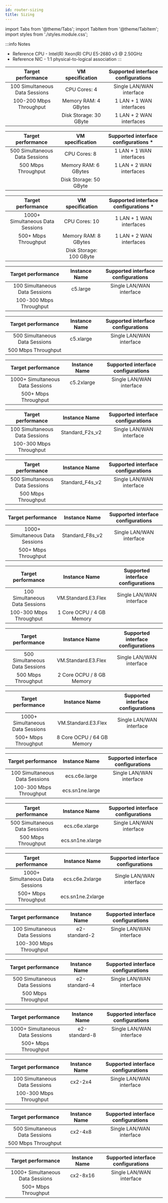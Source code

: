 ```yaml
---
id: router-sizing
title: Sizing
---
```


import Tabs from '@theme/Tabs';
import TabItem from '@theme/TabItem';
import styles from './styles.module.css';

<Tabs>
<TabItem value="baremetal" label="Bare Metal">

:::info Notes

- Reference CPU - Intel(R) Xeon(R) CPU E5-2680 v3 @ 2.50GHz
- Reference NIC - 1:1 physical-to-logical association
:::

<Tabs>
<TabItem value="low" label="LOW">

| Target performance | VM specification | Supported interface configurations |
| :---: | :---: | :---: |
| 100 Simultaneous Data Sessions | CPU Cores: 4 | Single LAN/WAN interface |
| 100-200 Mbps Throughput  | Memory RAM: 4 GBytes | 1 LAN + 1 WAN interfaces |
| | Disk Storage: 30 GByte | 1 LAN + 2 WAN interfaces |

</TabItem>
<TabItem value="med" label="MED">

| Target performance | VM specification | Supported interface configurations * |
| :---: | :---: | :---: |
| 500 Simultaneous Data Sessions | CPU Cores: 8 | 1 LAN + 1 WAN interfaces |
| 500 Mbps Throughput  | Memory RAM: 6 GBytes | 1 LAN + 2 WAN interfaces |
| | Disk Storage: 50 GByte | |

</TabItem>
<TabItem value="high" label="HIGH">

| Target performance | VM specification | Supported interface configurations * |
| :---: | :---: | :---: |
| 1000+ Simultaneous Data Sessions | CPU Cores: 10 | 1 LAN + 1 WAN interfaces |
| 500+ Mbps Throughput  | Memory RAM: 8 GBytes | 1 LAN + 2 WAN interfaces|
| | Disk Storage: 100 GByte | |

</TabItem>
</Tabs>

</TabItem>
<TabItem value="aws" label="AWS Cloud">

<Tabs>
<TabItem value="low" label="LOW">

| Target performance | Instance Name | Supported interface configurations |
| :---: | :---: | :---: |
| 100 Simultaneous Data Sessions | c5.large | Single LAN/WAN interface |
| 100-300 Mbps Throughput | | |

</TabItem>
<TabItem value="med" label="MED">

| Target performance | Instance Name | Supported interface configurations |
| :---: | :---: | :---: |
| 500 Simultaneous Data Sessions | c5.xlarge | Single LAN/WAN interface |
| 500 Mbps Throughput | | |

</TabItem>
<TabItem value="high" label="HIGH">

| Target performance | Instance Name | Supported interface configurations |
| :---: | :---: | :---: |
| 1000+ Simultaneous Data Sessions | c5.2xlarge | Single LAN/WAN interface |
| 500+ Mbps Throughput  | | |

</TabItem>
</Tabs>

</TabItem>
<TabItem value="azure" label="Azure Cloud" >

<Tabs>
<TabItem value="low" label="LOW">

| Target performance | Instance Name | Supported interface configurations |
| :---: | :---: | :---: |
| 100 Simultaneous Data Sessions | Standard_F2s_v2 | Single LAN/WAN interface |
| 100-300 Mbps Throughput | | |

</TabItem>
<TabItem value="med" label="MED">

| Target performance | Instance Name | Supported interface configurations |
| :---: | :---: | :---: |
| 500 Simultaneous Data Sessions | Standard_F4s_v2 | Single LAN/WAN interface |
| 500 Mbps Throughput | | |

</TabItem>
<TabItem value="high" label="HIGH">

| Target performance | Instance Name | Supported interface configurations |
| :---: | :---: | :---: |
| 1000+ Simultaneous Data Sessions | Standard_F8s_v2 | Single LAN/WAN interface |
| 500+ Mbps Throughput  | | |

</TabItem>
</Tabs>

</TabItem>
<TabItem value="oracle" label="Oracle Cloud" >

<Tabs>
<TabItem value="low" label="LOW">

| Target performance | Instance Name | Supported interface configurations |
| :---: | :---: | :---: |
| 100 Simultaneous Data Sessions | VM.Standard.E3.Flex| Single LAN/WAN interface |
| 100-300 Mbps Throughput | 1 Core OCPU / 4 GB Memory | |

</TabItem>
<TabItem value="med" label="MED">

| Target performance | Instance Name | Supported interface configurations |
| :---: | :---: | :---: |
| 500 Simultaneous Data Sessions | VM.Standard.E3.Flex | Single LAN/WAN interface |
| 500 Mbps Throughput | 2 Core OCPU / 8 GB Memory | |

</TabItem>
<TabItem value="high" label="HIGH">

| Target performance | Instance Name | Supported interface configurations |
| :---: | :---: | :---: |
| 1000+ Simultaneous Data Sessions | VM.Standard.E3.Flex | Single LAN/WAN interface |
| 500+ Mbps Throughput  | 8 Core OCPU / 64 GB Memory | |

</TabItem>
</Tabs>

</TabItem>
<TabItem value="ali" label="Ali Cloud" >

<Tabs>
<TabItem value="low" label="LOW">

| Target performance | Instance Name | Supported interface configurations |
| :---: | :---: | :---: |
| 100 Simultaneous Data Sessions | ecs.c6e.large  | Single LAN/WAN interface |
| 100-300 Mbps Throughput | ecs.sn1ne.large | |

</TabItem>
<TabItem value="med" label="MED">

| Target performance | Instance Name | Supported interface configurations |
| :---: | :---: | :---: |
| 500 Simultaneous Data Sessions | ecs.c6e.xlarge | Single LAN/WAN interface |
| 500 Mbps Throughput | ecs.sn1ne.xlarge | |

</TabItem>
<TabItem value="high" label="HIGH">

| Target performance | Instance Name | Supported interface configurations |
| :---: | :---: | :---: |
| 1000+ Simultaneous Data Sessions | ecs.c6e.2xlarge | Single LAN/WAN interface |
| 500+ Mbps Throughput  | ecs.sn1ne.2xlarge | |

</TabItem>
</Tabs>

</TabItem>
<TabItem value="gcp" label="GCP Cloud" >

<Tabs>
<TabItem value="low" label="LOW">

| Target performance | Instance Name | Supported interface configurations |
| :---: | :---: | :---: |
| 100 Simultaneous Data Sessions | e2-standard-2 | Single LAN/WAN interface |
| 100-300 Mbps Throughput | | |

</TabItem>
<TabItem value="med" label="MED">

| Target performance | Instance Name | Supported interface configurations |
| :---: | :---: | :---: |
| 500 Simultaneous Data Sessions | e2-standard-4 | Single LAN/WAN interface |
| 500 Mbps Throughput | | |

</TabItem>
<TabItem value="high" label="HIGH">

| Target performance | Instance Name | Supported interface configurations |
| :---: | :---: | :---: |
| 1000+ Simultaneous Data Sessions | e2-standard-8 | Single LAN/WAN interface |
| 500+ Mbps Throughput  | | |

</TabItem>
</Tabs>

</TabItem>
<TabItem value="ibm" label="IBM Cloud" >

<Tabs>
<TabItem value="low" label="LOW">

| Target performance | Instance Name | Supported interface configurations |
| :---: | :---: | :---: |
| 100 Simultaneous Data Sessions | cx2-2x4 | Single LAN/WAN interface |
| 100-300 Mbps Throughput | | |

</TabItem>
<TabItem value="med" label="MED">

| Target performance | Instance Name | Supported interface configurations |
| :---: | :---: | :---: |
| 500 Simultaneous Data Sessions | cx2-4x8 | Single LAN/WAN interface |
| 500 Mbps Throughput | | |

</TabItem>
<TabItem value="high" label="HIGH">

| Target performance | Instance Name | Supported interface configurations |
| :---: | :---: | :---: |
| 1000+ Simultaneous Data Sessions | cx2-8x16 | Single LAN/WAN interface |
| 500+ Mbps Throughput  | | |

</TabItem>
</Tabs>

</TabItem>
</Tabs>
